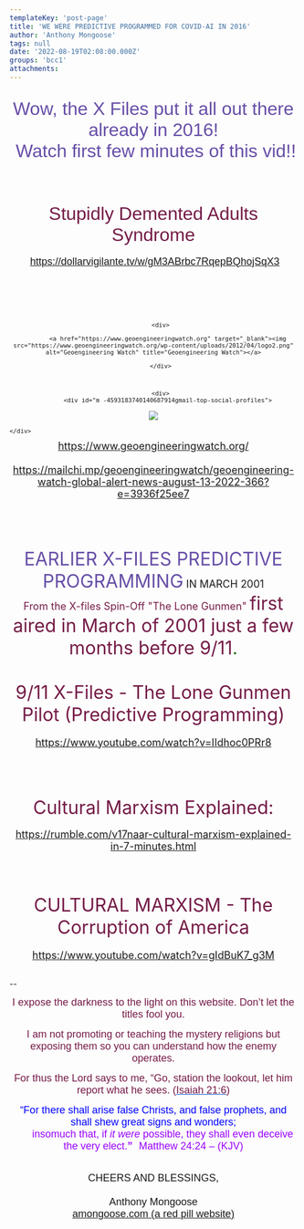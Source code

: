 ```yaml
---
templateKey: 'post-page'
title: 'WE WERE PREDICTIVE PROGRAMMED FOR COVID-AI IN 2016'
author: 'Anthony Mongoose'
tags: null
date: '2022-08-19T02:08:00.000Z'
groups: 'bcc1'
attachments:
---
```

<html><head></head><body><div dir="ltr"><div class="gmail_default" style="font-family:tahoma,sans-serif;font-size:small"><br><div style="text-align:center"><span style="color:rgb(103,78,167)"><font size="6">Wow, the X Files put it all out there already in 2016!</font></span></div><div style="text-align:center"><span style="color:rgb(103,78,167)"><font size="6">&nbsp;Watch first few minutes of this vid!!</font></span></div><div style="text-align:center"><span style="color:rgb(103,78,167)"><font size="6"><br></font></span></div><div style="text-align:center"><span style="color:rgb(103,78,167)"><font size="6">
</font></span><h1><span style="color:rgb(116,27,71)"><font size="6"><span style="font-weight:normal">Stupidly Demented Adults Syndrome</span></font></span></h1>

</div><div style="text-align:center"><font size="4">&nbsp;<a rel="noopener noreferrer" href="https://dollarvigilante.tv/w/gM3ABrbc7RqepBQhojSqX3" title="https://dollarvigilante.tv/w/gM3ABrbc7RqepBQhojSqX3" aria-label="https://dollarvigilante.tv/w/gM3ABrbc7RqepBQhojSqX3" target="_blank"><span><span dir="auto">https://dollarvigilante.tv/w/gM3ABrbc7RqepBQhojSqX3</span></span></a><br></font></div><div style="text-align:center"><font size="4"><br></font></div><div style="text-align:center"><font size="4"><br></font></div><div style="text-align:center"><font size="4"><br></font></div><div style="text-align:center"><font size="4"><br></font></div><div style="text-align:center"><font size="4">
</font><div id="m_-4593183740140687914gmail-header">
    
        <div>
         
            <a href="https://www.geoengineeringwatch.org" target="_blank"><img src="https://www.geoengineeringwatch.org/wp-content/uploads/2012/04/logo2.png" alt="Geoengineering Watch" title="Geoengineering Watch"></a>
         
        </div>



        <div>
            <div id="m_-4593183740140687914gmail-top-social-profiles">

<a href="https://geoengineeringwatch.org/?feed=rss2" target="_blank"><img src="https://www.geoengineeringwatch.org/wp-content/themes/CarsLine/images/social-profiles/rss.png"></a>
            </div>
        </div>
        

    </div>

</div><div style="text-align:center"><font size="4"><a href="https://www.geoengineeringwatch.org/" target="_blank">https://www.geoengineeringwatch.org/</a></font></div><div style="text-align:center"><font size="4"><br></font></div><div style="text-align:center"><font size="4"><a href="https://mailchi.mp/geoengineeringwatch/geoengineering-watch-global-alert-news-august-13-2022-366?e=3936f25ee7" target="_blank">https://mailchi.mp/geoengineeringwatch/geoengineering-watch-global-alert-news-august-13-2022-366?e=3936f25ee7</a></font></div><div style="text-align:center"><font size="4"><br></font></div><div style="text-align:center"><font size="4"><br></font></div><div style="text-align:center"><font size="4"><br></font></div><div style="text-align:center"><font size="4"><br></font></div><div style="text-align:center"><font size="4"><span style="color:rgb(103,78,167)"><font size="6">EARLIER X-FILES PREDICTIVE PROGRAMMING</font></span> IN MARCH 2001<br></font></div><div style="text-align:center"><font size="4">
<span style="color:rgb(56,118,29)"><span dir="auto"><span style="color:rgb(116,27,71)">From the X-files Spin-Off "The Lone Gunmen" </span><font size="6"><span style="color:rgb(116,27,71)">first aired in March of 2001 just a few months before 9/11</span>.</font></span></span></font></div><div style="text-align:center"><font size="4">
</font><h1><span style="color:rgb(116,27,71)"><font size="6"><span style="font-weight:normal">9/11 X-Files - The Lone Gunmen Pilot (Predictive Programming)</span></font></span></h1>

</div><div style="text-align:center"><font size="4"><a href="https://www.youtube.com/watch?v=IIdhoc0PRr8" target="_blank">https://www.youtube.com/watch?v=IIdhoc0PRr8</a></font></div><div style="text-align:center"><font size="4"><br></font></div><div style="text-align:center"><font size="4"><br></font></div><div style="text-align:center"><font size="4"><br></font></div><div style="text-align:center"><font size="4"><br></font></div><div style="text-align:center"><span style="color:rgb(116,27,71)"><font size="6">
Cultural Marxism Explained:</font></span></div><div style="text-align:center"><br>
<font size="4"><a rel="noopener noreferrer" href="https://rumble.com/v17naar-cultural-marxism-explained-in-7-minutes.html" title="https://rumble.com/v17naar-cultural-marxism-explained-in-7-minutes.html" aria-label="https://rumble.com/v17naar-cultural-marxism-explained-in-7-minutes.html" target="_blank"><span><span dir="auto">https://rumble.com/v17naar-cultural-marxism-explained-in-7-minutes.html</span></span></a></font>

</div><div style="text-align:center"><br></div><div style="text-align:center"><br></div><div style="text-align:center">
<h1><span style="color:rgb(116,27,71)"><font size="6"><span style="font-weight:normal">CULTURAL MARXISM - The Corruption of America</span></font></span></h1></div><div style="text-align:center"><font size="4"><a href="https://www.youtube.com/watch?v=gIdBuK7_g3M" target="_blank">https://www.youtube.com/watch?v=gIdBuK7_g3M</a></font></div><font size="4">

</font></div><br>-- <br><div dir="ltr" data-smartmail="gmail_signature"><div dir="ltr"><div><p style="font-family:tahoma,sans-serif;text-align:center;color:rgb(136,136,136)"><span style="color:rgb(116,27,71)"><font size="4" face="tahoma, sans-serif">I expose the darkness to the light on this website. Don’t let the titles fool you.</font></span></p><p style="font-family:tahoma,sans-serif;text-align:center;color:rgb(136,136,136)"><span style="color:rgb(116,27,71)"><font size="4" face="tahoma, sans-serif">I am not promoting or teaching the mystery religions but exposing them so you can understand how the enemy operates.</font></span></p><p style="color:rgb(34,34,34);font-family:tahoma,sans-serif;text-align:center"><font size="4" face="tahoma, sans-serif"><font color="#741b47">For thus the Lord says to me, “Go, station the lookout, let him report what he sees. (</font><a href="https://www.kingjamesbibleonline.org/Isaiah-21-6/" style="color:rgb(17,85,204)" target="_blank"><font color="#741b47">Isaiah 21:6</font></a><font color="#741b47">)</font></font></p><p style="color:rgb(136,136,136)"><span style="font-family:tahoma,sans-serif;text-align:center"><span style="color:rgb(116,27,71)"></span></span></p><p style="color:rgb(34,34,34);font-family:tahoma,sans-serif;text-align:center"><font size="4" face="tahoma, sans-serif"><font color="#741b47"><font size="4" face="tahoma, sans-serif"><font color="#888888"><font size="4" face="tahoma, sans-serif"><font color="#741b47"><font color="#888888"><span style="color:rgb(0,0,255)"><font size="6"><font size="4">“For there shall arise false Christs, and false prophets, and shall shew great signs and wonders;<span></span></font><b><span style="font-size:small"><font size="4"></font><br>&nbsp; &nbsp; &nbsp; &nbsp;&nbsp;&nbsp;<font size="4" face="tahoma, sans-serif"><font color="#888888"><font size="4" face="tahoma, sans-serif"><font color="#741b47"><font color="#888888"><span style="color:rgb(0,0,255)"><font size="6"><b><font size="4"><span style="color:rgb(153,0,255)"><span style="font-weight:normal">insomuch that,</span></span><span></span><span><span style="font-weight:normal">&nbsp;</span></span><span style="color:rgb(153,0,255)"><span></span><span><span style="font-weight:normal"></span></span><span style="font-weight:normal">if&nbsp;</span><i><span style="font-weight:normal">it were</span></i><span style="font-weight:normal">&nbsp;possible</span></span><span><span style="color:rgb(153,0,255)"><span style="font-weight:normal">,</span></span></span><span style="color:rgb(153,0,255)"><span><span style="font-weight:normal">&nbsp;</span></span><span style="font-weight:normal">they shall&nbsp;</span><span><span style="font-weight:normal">even&nbsp;</span></span><span style="font-weight:normal">deceive the very elect.</span></span></font></b><font size="4"><span style="color:rgb(153,0,255)">”</span></font><span style="font-size:small">&nbsp;&nbsp;<span style="color:rgb(153,0,255)">&nbsp;</span></span></font><span style="font-weight:normal"><span style="color:rgb(153,0,255)"><font size="4">Matthew 24:24 – (</font><font size="4"><span style="font-size:small"></span>KJV)</font></span></span></span></font></font></font></font></font></span></b></font></span></font></font></font></font></font></font></font></p></div><div style="text-align:center"><font size="4" face="tahoma, sans-serif"><br></font></div><div style="text-align:center"><font size="4" face="tahoma, sans-serif">CHEERS AND BLESSINGS,</font></div><div style="text-align:center"><font size="4" face="tahoma,sans-serif"><br></font></div><div style="text-align:center"><font size="4" face="tahoma,sans-serif">Anthony Mongoose</font></div><div style="text-align:center"><font face="tahoma,sans-serif"><a href="https://amongoose.com" target="_blank"><font size="4">amongoose.com (a red pill website)</font></a><br></font></div></div></div></div>
</body></html>